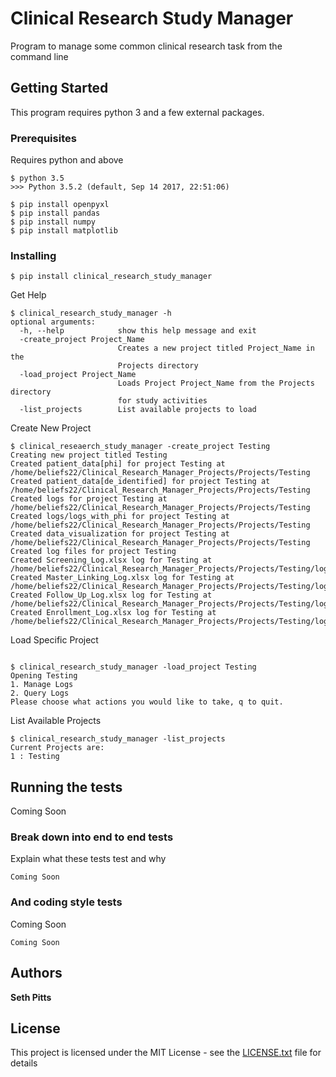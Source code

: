 # Clinical Research Study Manager

Program to manage some common clinical research task from the command line

## Getting Started

This program requires python 3 and a few external packages.

### Prerequisites

Requires python and above

```
$ python 3.5
>>> Python 3.5.2 (default, Sep 14 2017, 22:51:06)

$ pip install openpyxl
$ pip install pandas
$ pip install numpy
$ pip install matplotlib
```

### Installing

```
$ pip install clinical_research_study_manager
```

Get Help

```
$ clinical_research_study_manager -h
optional arguments:
  -h, --help            show this help message and exit
  -create_project Project_Name
                        Creates a new project titled Project_Name in the
                        Projects directory
  -load_project Project_Name
                        Loads Project Project_Name from the Projects directory
                        for study activities
  -list_projects        List available projects to load

```

Create New Project

```
$ clinical_reseaerch_study_manager -create_project Testing
Creating new project titled Testing
Created patient_data[phi] for project Testing at /home/beliefs22/Clinical_Research_Manager_Projects/Projects/Testing
Created patient_data[de_identified] for project Testing at /home/beliefs22/Clinical_Research_Manager_Projects/Projects/Testing
Created logs for project Testing at /home/beliefs22/Clinical_Research_Manager_Projects/Projects/Testing
Created logs/logs_with_phi for project Testing at /home/beliefs22/Clinical_Research_Manager_Projects/Projects/Testing
Created data_visualization for project Testing at /home/beliefs22/Clinical_Research_Manager_Projects/Projects/Testing
Created log files for project Testing
Created Screening_Log.xlsx log for Testing at /home/beliefs22/Clinical_Research_Manager_Projects/Projects/Testing/logs/Screening_Log.xlsx
Created Master_Linking_Log.xlsx log for Testing at /home/beliefs22/Clinical_Research_Manager_Projects/Projects/Testing/logs/logs_with_phi/Master_Linking_Log.xlsx
Created Follow_Up_Log.xlsx log for Testing at /home/beliefs22/Clinical_Research_Manager_Projects/Projects/Testing/logs/Follow_Up_Log.xlsx
Created Enrollment_Log.xlsx log for Testing at /home/beliefs22/Clinical_Research_Manager_Projects/Projects/Testing/logs/Enrollment_Log.xl
```

Load Specific Project

```

$ clinical_research_study_manager -load_project Testing
Opening Testing
1. Manage Logs
2. Query Logs
Please choose what actions you would like to take, q to quit. 
```

List Available Projects

```
$ clinical_research_study_manager -list_projects
Current Projects are: 
1 : Testing

```
## Running the tests

Coming Soon

### Break down into end to end tests
Explain what these tests test and why

```
Coming Soon
```

### And coding style tests

Coming Soon

```
Coming Soon
```

## Authors

**Seth Pitts**


## License

This project is licensed under the MIT License - see the [LICENSE.txt](LICENSE.txt) file for details
